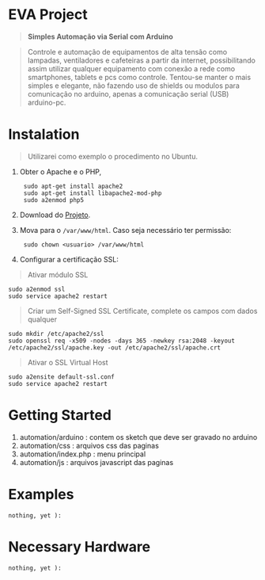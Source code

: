 # EVA Project
> **Simples Automação via Serial com Arduino**

>Controle e automação de equipamentos de alta tensão como lampadas, ventiladores e cafeteiras a partir da internet, possibilitando assim utilizar qualquer equipamento com conexão a rede como smartphones, tablets e pcs como controle.
Tentou-se manter o mais simples e elegante, não fazendo uso de shields ou modulos para comunicação no arduino, apenas a comunicação serial (USB) arduino-pc.

# Instalation
>Utilizarei como exemplo o procedimento no Ubuntu.

1. Obter o Apache e o PHP,

		sudo apt-get install apache2
		sudo apt-get install libapache2-mod-php
		sudo a2enmod php5

2. Download do [Projeto](https://github.com/brandaogbs/eva).

3. Mova para o `/var/www/html`. Caso seja necessário ter permissão:

		sudo chown <usuario> /var/www/html

4. Configurar a certificação SSL:

>Ativar módulo SSL

	sudo a2enmod ssl
	sudo service apache2 restart

>Criar um Self-Signed SSL Certificate, complete os campos com dados qualquer

	sudo mkdir /etc/apache2/ssl
	sudo openssl req -x509 -nodes -days 365 -newkey rsa:2048 -keyout /etc/apache2/ssl/apache.key -out /etc/apache2/ssl/apache.crt

>Ativar o SSL Virtual Host

	sudo a2ensite default-ssl.conf
	sudo service apache2 restart



# Getting Started

1. automation/arduino 	: contem os sketch que deve ser gravado no arduino
5. automation/css	 		: arquivos css das paginas
4. automation/index.php 	: menu principal
6. automation/js		 	: arquivos javascript das paginas

# Examples

	nothing, yet ):

# Necessary Hardware

	nothing, yet ):
